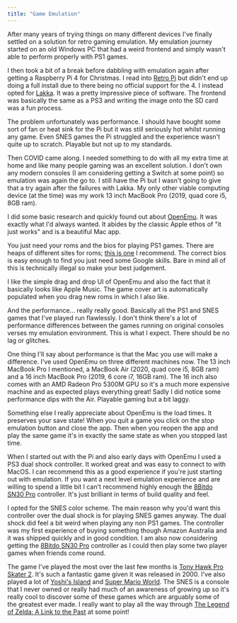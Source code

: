 ```yaml
---
title: "Game Emulation"
---
```


After many years of trying things on many different devices I've finally settled on a solution for retro gaming emulation. My emulation journey started on an old Windows PC that had a weird frontend and simply wasn't able to perform properly with PS1 games.

I then took a bit of a break before dabbling with emulation again after getting a Raspberry Pi 4 for Christmas. I read into [Retro Pi](https://retropie.org.uk/) but didn't end up doing a full install due to there being no official support for the 4. I instead opted for [Lakka](http://www.lakka.tv/). It was a pretty impressive piece of software. The frontend was basically the same as a PS3 and writing the image onto the SD card was a fun process.

The problem unfortunately was performance. I should have bought some sort of fan or heat sink for the Pi but it was still seriously hot whilst running any game. Even SNES games the Pi struggled and the experience wasn't quite up to scratch. Playable but not up to my standards.  

Then COVID came along. I needed something to do with all my extra time at home and like many people gaming was an excellent solution. I don't own any modern consoles (I am considering getting a Switch at some point) so emulation was again the go to. I still have the Pi but I wasn't going to give that a try again after the failures with Lakka. My only other viable computing device (at the time) was my work 13 inch MacBook Pro (2019, quad core i5, 8GB ram). 

I did some basic research and quickly found out about [OpenEmu](https://openemu.org/). It was exactly what I'd always wanted. It abides by the classic Apple ethos of "it just works" and is a beautiful Mac app.

You just need your roms and the bios for playing PS1 games. There are heaps of different sites for roms; [this is one](https://cdromance.com/) I recommend. The correct bios is easy enough to find you just need some Google skills. Bare in mind all of this is technically illegal so make your best judgement. 

I like the simple drag and drop UI of OpenEmu and also the fact that it basically looks like Apple Music. The game cover art is automatically populated when you drag new roms in which I also like.

And the performance... really really good. Basically all the PS1 and SNES games that I've played run flawlessly. I don't think there's a lot of performance differences between the games running on original consoles verses my emulation environment. This is what I expect. There should be no lag or glitches. 

One thing I'll say about performance is that the Mac you use will make a difference. I've used OpenEmu on three different machines now. The 13 inch MacBook Pro I mentioned, a MacBook Air (2020, quad core i5, 8GB ram) and a 16 inch MacBook Pro (2019, 6 core i7, 16GB ram). The 16 inch also comes with an AMD Radeon Pro 5300M GPU so it's a much more expensive machine and as expected plays everything great! Sadly I did notice some performance dips with the Air. Playable gaming but a bit laggy.   

Something else I really appreciate about OpenEmu is the load times. It preserves your save state! When you quit a game you click on the stop emulation button and close the app. Then when you reopen the app and play the same game it's in exactly the same state as when you stopped last time.

When I started out with the Pi and also early days with OpenEmu I used a PS3 dual shock controller. It worked great and was easy to connect to with MacOS. I can recommend this as a good experience if you're just starting out with emulation. If you want a next level emulation experience and are willing to spend a little bit I can't recommend highly enough the [8Bitdo SN30 Pro](https://www.amazon.com.au/dp/B0748S1VDC/ref=twister_B075FDTVX9?_encoding=UTF8&psc=1) controller. It's just brilliant in terms of build quality and feel.  

I opted for the SNES color scheme. The main reason why you'd want this controller over the dual shock is for playing SNES games anyway. The dual shock did feel a bit weird when playing any non PS1 games. The controller was my first experience of buying something though Amazon Australia and it was shipped quickly and in good condition. I am also now considering getting the [8Bitdo SN30 Pro](https://www.amazon.com.au/8Bitdo-contronller-Customize-Controller-Raspberry/dp/B07XYNJJZ6/ref=sr_1_4?dchild=1&keywords=8bitdo&qid=1593856837&sr=8-4) controller as I could then play some two player games when friends come round.

The game I've played the most over the last few months is [Tony Hawk Pro Skater 2](https://en.wikipedia.org/wiki/Tony_Hawk%27s_Pro_Skater_2). It's such a fantastic game given it was released in 2000. I've also played a lot of [Yoshi's Island](https://en.wikipedia.org/wiki/Yoshi%27s_Island) and [Super Mario World](https://en.wikipedia.org/wiki/Super_Mario_World). The SNES is a console that I never owned or really had much of an awareness of growing up so it's really cool to discover some of these games which are arguably some of the greatest ever made. I really want to play all the way through [The Legend of Zelda: A Link to the Past](https://en.wikipedia.org/wiki/The_Legend_of_Zelda:_A_Link_to_the_Past) at some point! 